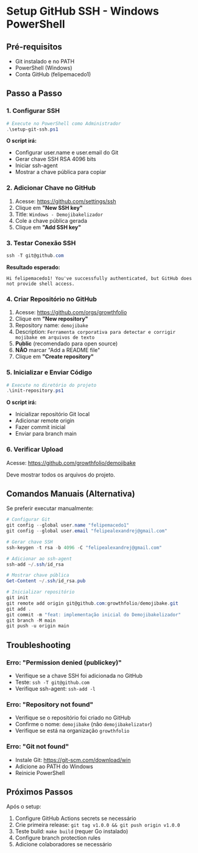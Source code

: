 # Setup GitHub SSH - Windows PowerShell

## Pré-requisitos
- Git instalado e no PATH
- PowerShell (Windows)
- Conta GitHub (felipemacedo1)

## Passo a Passo

### 1. Configurar SSH
```powershell
# Execute no PowerShell como Administrador
.\setup-git-ssh.ps1
```

**O script irá:**
- Configurar user.name e user.email do Git
- Gerar chave SSH RSA 4096 bits
- Iniciar ssh-agent
- Mostrar a chave pública para copiar

### 2. Adicionar Chave no GitHub
1. Acesse: https://github.com/settings/ssh
2. Clique em **"New SSH key"**
3. Title: `Windows - Demojibakelizador`
4. Cole a chave pública gerada
5. Clique em **"Add SSH key"**

### 3. Testar Conexão SSH
```powershell
ssh -T git@github.com
```
**Resultado esperado:**
```
Hi felipemacedo1! You've successfully authenticated, but GitHub does not provide shell access.
```

### 4. Criar Repositório no GitHub
1. Acesse: https://github.com/orgs/growthfolio
2. Clique em **"New repository"**
3. Repository name: `demojibake`
4. Description: `Ferramenta corporativa para detectar e corrigir mojibake em arquivos de texto`
5. **Public** (recomendado para open source)
6. **NÃO** marcar "Add a README file"
7. Clique em **"Create repository"**

### 5. Inicializar e Enviar Código
```powershell
# Execute no diretório do projeto
.\init-repository.ps1
```

**O script irá:**
- Inicializar repositório Git local
- Adicionar remote origin
- Fazer commit inicial
- Enviar para branch main

### 6. Verificar Upload
Acesse: https://github.com/growthfolio/demojibake

Deve mostrar todos os arquivos do projeto.

## Comandos Manuais (Alternativa)

Se preferir executar manualmente:

```powershell
# Configurar Git
git config --global user.name "felipemacedo1"
git config --global user.email "felipealexandrej@gmail.com"

# Gerar chave SSH
ssh-keygen -t rsa -b 4096 -C "felipealexandrej@gmail.com"

# Adicionar ao ssh-agent
ssh-add ~/.ssh/id_rsa

# Mostrar chave pública
Get-Content ~/.ssh/id_rsa.pub

# Inicializar repositório
git init
git remote add origin git@github.com:growthfolio/demojibake.git
git add .
git commit -m "feat: implementação inicial do Demojibakelizador"
git branch -M main
git push -u origin main
```

## Troubleshooting

### Erro: "Permission denied (publickey)"
- Verifique se a chave SSH foi adicionada no GitHub
- Teste: `ssh -T git@github.com`
- Verifique ssh-agent: `ssh-add -l`

### Erro: "Repository not found"
- Verifique se o repositório foi criado no GitHub
- Confirme o nome: `demojibake` (não `demojibakelizator`)
- Verifique se está na organização `growthfolio`

### Erro: "Git not found"
- Instale Git: https://git-scm.com/download/win
- Adicione ao PATH do Windows
- Reinicie PowerShell

## Próximos Passos

Após o setup:
1. Configure GitHub Actions secrets se necessário
2. Crie primeira release: `git tag v1.0.0 && git push origin v1.0.0`
3. Teste build: `make build` (requer Go instalado)
4. Configure branch protection rules
5. Adicione colaboradores se necessário